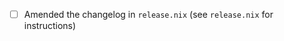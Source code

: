 

<!--
Explain the approach you took to resolving the issue and provide necessary context.
There is no need to go into a lot of detail here: instead, try to make each commit self-explanatory and write good commit messages.
-->

- [ ] Amended the changelog in `release.nix` (see `release.nix` for instructions)
